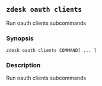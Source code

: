 ## `zdesk oauth clients`

Run oauth clients subcommands

### Synopsis

    zdesk oauth clients COMMAND[ ... ]

### Description

Run oauth clients subcommands

